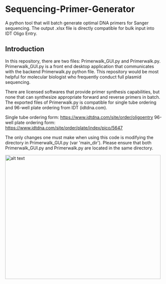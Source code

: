 # Sequencing-Primer-Generator
A python tool that will batch generate optimal DNA primers for Sanger sequencing. The output .xlsx file is directly compatible for bulk input into IDT Oligo Entry.

## Introduction
In this repository, there are two files: Primerwalk_GUI.py and Primerwalk.py. Primerwalk_GUI.py is a front end desktop application that communicates with the backend Primerwalk.py python file. This repository would be most helpful for molecular biologist who frequently conduct full plasmid sequencing. 

There are licensed softwares that provide primer synthesis capabilities, but none that can synthesize appropriate forward and reverse primers in batch. The exported files of Primerwalk.py is compatible for single tube ordering and 96-well plate ordering from IDT (idtdna.com).

Single tube ordering form: https://www.idtdna.com/site/order/oligoentry
96-well plate ordering form: https://www.idtdna.com/site/order/plate/index/pico/5647

The only changes one must make when using this code is modifying the directory in Primerwalk_GUI.py (var 'main_dir'). Please ensure that both Primerwalk_GUI.py and Primerwalk.py are located in the same directory. 


<img src="https://i.imgur.com/nKVMKuh.png" alt="alt text" width="500" height="400">
